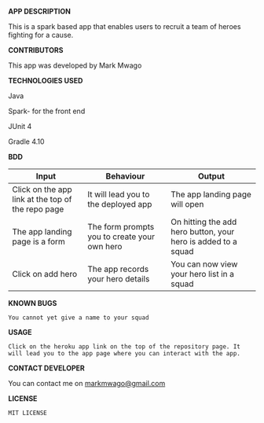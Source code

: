 **APP DESCRIPTION**

This is a spark based app that enables users to recruit a team of heroes fighting for a cause.

**CONTRIBUTORS**

This app was developed by Mark Mwago

**TECHNOLOGIES USED**

Java

Spark- for the front end

JUnit 4

Gradle 4.10

**BDD**

| Input                                             | Behaviour                                    | Output                                                        |
|---------------------------------------------------|----------------------------------------------|---------------------------------------------------------------|
| Click on the app link at the top of the repo page | It will lead you to the deployed app         | The app landing page will open                                |
| The app landing page is a form                    | The form prompts you to create your own hero | On hitting the add hero button, your hero is added to a squad |
| Click on add hero                                 | The app records your hero details            | You can now view your hero list in a squad                    |

**KNOWN BUGS**

`You cannot yet give a name to your squad`

**USAGE**

`Click on the heroku app link on the top of the repository page.
It will lead you to the app page where you can interact with the app.`

**CONTACT DEVELOPER**

You can contact me on markmwago@gmail.com

**LICENSE**

`MIT LICENSE`